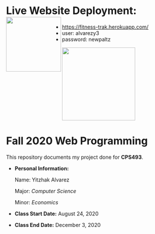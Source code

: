 # Live Website Deployment: <a href="https://fitness-trak.herokuapp.com/"><image align="left" width="150" height="150" src="https://github.com/yitzhakalvarez/FitnessTracker/blob/master/client/src/assets/weight.png"></a>
- https://fitness-trak.herokuapp.com/
- user: alvarezy3
- password: newpaltz

<a href="https://github.com/yitzhakalvarez/FitnessTracker"><img align="center" width="200" height="200" src="https://www.newpaltz.edu/media/identity/logos/newpaltzlogo.jpg"></a>

# Fall 2020 Web Programming

This repository documents my project done for **CPS493**.
- **Personal Information:**

    Name: Yitzhak Alvarez

    Major: *Computer Science*

    Minor: *Economics*
- **Class Start Date:** August 24, 2020
- **Class End Date:** December 3, 2020
